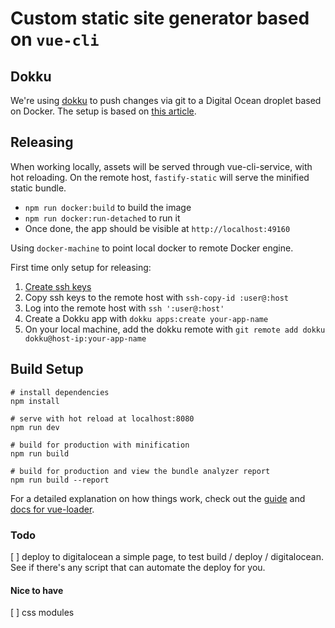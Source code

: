 # Custom static site generator based on `vue-cli`

## Dokku
We're using [dokku](https://github.com/dokku/dokku) to push changes via git to a Digital Ocean droplet based on Docker.
The setup is based on [this article](https://medium.com/@pimterry/host-your-node-app-on-dokku-digitalocean-1cb97e3ab041).

## Releasing
When working locally, assets will be served through vue-cli-service, with hot reloading.
On the remote host, `fastify-static` will serve the minified static bundle.

- `npm run docker:build` to build the image
- `npm run docker:run-detached` to run it
- Once done, the app should be visible at `http://localhost:49160`

Using `docker-machine` to point local docker to remote Docker engine.

First time only setup for releasing:
1) [Create ssh keys](https://www.digitalocean.com/community/tutorials/how-to-set-up-ssh-keys--2)
2) Copy ssh keys to the remote host with `ssh-copy-id :user@:host`
3) Log into the remote host with `ssh ':user@:host'`
4) Create a Dokku app with `dokku apps:create your-app-name`
5) On your local machine, add the dokku remote with `git remote add dokku dokku@host-ip:your-app-name`

## Build Setup

```
# install dependencies
npm install

# serve with hot reload at localhost:8080
npm run dev

# build for production with minification
npm run build

# build for production and view the bundle analyzer report
npm run build --report
```

For a detailed explanation on how things work, check out the [guide](http://vuejs-templates.github.io/webpack/) and [docs for vue-loader](http://vuejs.github.io/vue-loader).

### Todo
[ ] deploy to digitalocean a simple page, to test build / deploy / digitalocean. See if there's any script that can automate the deploy for you.

#### Nice to have

[ ] css modules
